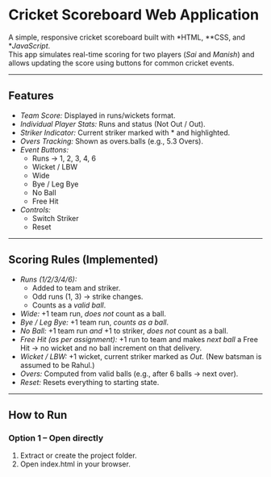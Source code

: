 #  Cricket Scoreboard Web Application

A simple, responsive cricket scoreboard built with *HTML, **CSS, and **JavaScript*.  
This app simulates real-time scoring for two players (*Sai* and *Manish*) and allows updating the score using buttons for common cricket events.

---

##  Features
- *Team Score:* Displayed in runs/wickets format.
- *Individual Player Stats:* Runs and status (Not Out / Out).
- *Striker Indicator:* Current striker marked with * and highlighted.
- *Overs Tracking:* Shown as overs.balls (e.g., 5.3 Overs).
- *Event Buttons:*
  - Runs → 1, 2, 3, 4, 6
  - Wicket / LBW
  - Wide
  - Bye / Leg Bye
  - No Ball
  - Free Hit
- *Controls:*
  - Switch Striker
  - Reset

---

##  Scoring Rules (Implemented)
- *Runs (1/2/3/4/6):*
  - Added to team and striker.
  - Odd runs (1, 3) → strike changes.
  - Counts as a *valid ball*.
- *Wide:* +1 team run, *does not* count as a ball.
- *Bye / Leg Bye:* +1 team run, *counts as a ball*.
- *No Ball:* +1 team run *and* +1 to striker, *does not* count as a ball.
- *Free Hit (as per assignment):* +1 run to team and makes *next ball* a Free Hit → no wicket and no ball increment on that delivery.
- *Wicket / LBW:* +1 wicket, current striker marked as *Out*. (New batsman is assumed to be Rahul.)
- *Overs:* Computed from valid balls (e.g., after 6 balls → next over).
- *Reset:* Resets everything to starting state.

---

##  How to Run
### Option 1 – Open directly
1. Extract or create the project folder.
2. Open index.html in your browser.

